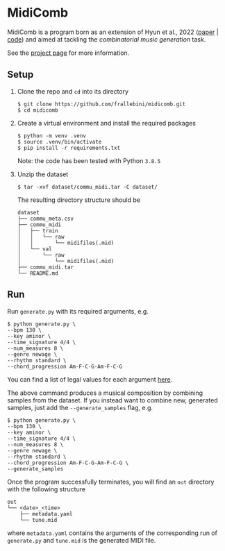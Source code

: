 # MidiComb

MidiComb is a program born as an extension of Hyun et al., 2022 ([paper](https://arxiv.org/abs/2211.09385) | [code](https://github.com/POZAlabs/ComMU-code)) and aimed at tackling the *combinatorial music generation* task. 

See the [project page](https://frallebini.github.io/midicomb-demo) for more information.

## Setup

1. Clone the repo and `cd` into its directory
    ```
    $ git clone https://github.com/frallebini/midicomb.git
    $ cd midicomb
    ```

1. Create a virtual environment and install the required packages
    ```
    $ python -m venv .venv
    $ source .venv/bin/activate
    $ pip install -r requirements.txt
    ```
    Note: the code has been tested with Python `3.8.5`

1. Unzip the dataset
    ```
    $ tar -xvf dataset/commu_midi.tar -C dataset/
    ```
    The resulting directory structure should be
    ```
    dataset
    ├── commu_meta.csv
    ├── commu_midi
    │   ├── train
    │   │   └── raw
    │   │       └── midifiles(.mid)
    │   └── val
    │       └── raw
    │           └── midifiles(.mid)
    ├── commu_midi.tar
    └── README.md
    ```

## Run

Run `generate.py` with its required arguments, e.g.
```
$ python generate.py \
--bpm 130 \
--key aminor \
--time_signature 4/4 \
--num_measures 8 \
--genre newage \
--rhythm standard \
--chord_progression Am-F-C-G-Am-F-C-G
```
You can find a list of legal values for each argument [here](cfg/metadata.yaml).

The above command produces a musical composition by combining samples from the dataset. If you instead want to combine new, generated samples, just add the `--generate_samples` flag, e.g.
```
$ python generate.py \
--bpm 130 \
--key aminor \
--time_signature 4/4 \
--num_measures 8 \
--genre newage \
--rhythm standard \
--chord_progression Am-F-C-G-Am-F-C-G \
--generate_samples
```

Once the program successfully terminates, you will find an `out` directory with the following structure
```
out
└── <date>_<time>
    ├── metadata.yaml
    └── tune.mid
```
where `metadata.yaml` contains the arguments of the corresponding run of `generate.py` and `tune.mid` is the generated MIDI file.